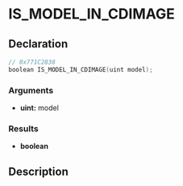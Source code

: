 # IS_MODEL_IN_CDIMAGE

## Declaration
```cpp
// 0x771C2838
boolean IS_MODEL_IN_CDIMAGE(uint model);
```

### Arguments
- **uint:** model

### Results
- **boolean**

## Description
